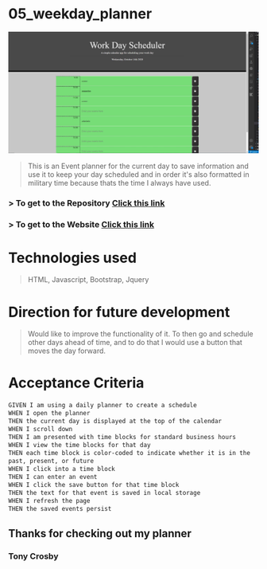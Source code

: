 # 05_weekday_planner

<a href="http://tonycrosby.net/05_weekday_planner/" target="_blank"><img src="./assets/Homework.JPG" title="Week day planner" alt="screenshot"></a>

> This is an Event planner for the current day to save information and use it to keep your day scheduled and in order it's also formatted in military time because thats the time I always have used.

### > To get to the Repository <a target="_blank" href="https://github.com/tonycrosby-tech/05_weekday_planner"> Click this link </a>

### > To get to the Website <a target="_blank" href="http://tonycrosby.net/05_weekday_planner/"> Click this link </a>

#

# Technologies used

> HTML, Javascript, Bootstrap, Jquery

# Direction for future development

> Would like to improve the functionality of it. To then go and schedule other days ahead of time, and to do that I would use a button that moves the day forward.

# Acceptance Criteria

```
GIVEN I am using a daily planner to create a schedule
WHEN I open the planner
THEN the current day is displayed at the top of the calendar
WHEN I scroll down
THEN I am presented with time blocks for standard business hours
WHEN I view the time blocks for that day
THEN each time block is color-coded to indicate whether it is in the past, present, or future
WHEN I click into a time block
THEN I can enter an event
WHEN I click the save button for that time block
THEN the text for that event is saved in local storage
WHEN I refresh the page
THEN the saved events persist
```
## Thanks for checking out my planner

### Tony Crosby